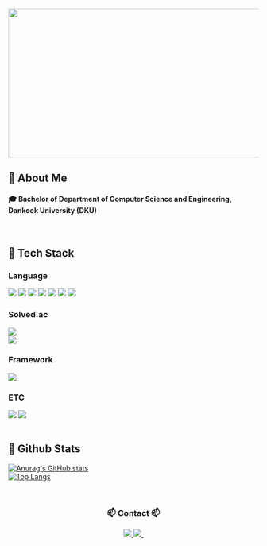 
  <!--Header>
  <img src="[https://capsule-render.vercel.app/api?type=wave&color=auto&height=300&section=header&text=capsule%20render&fontSize=90](https://capsule-render.vercel.app/api?type=blur&height=266&color=gradient&text=DongMin's%20GitHub&reversal=false&textBg=false&fontColor=778899&fontSize=40&fontAlign=66&animation=twinkling&descAlign=67&descAlignY=12)](https://capsule-render.vercel.app/api?type=blur&height=266&color=gradient&text=DongMin's%20GitHub&reversal=false&textBg=false&fontColor=778899&fontSize=40&fontAlign=66&animation=twinkling&descAlign=67&descAlignY=12)"/> -->
  
</div>

<div>

  <h3 align="center"><a href="https://www.gitanimals.org/en_US?utm_medium=image&utm_source=Duckcchun&utm_content=farm">
<img
  src="https://render.gitanimals.org/farms/Duckcchun"
  width="600"
  height="300"
/>
</a>
  <!--Body-->
  
  ## 👀 About Me

  #### :mortar_board: Bachelor of Department of Computer Science and Engineering, Dankook University (DKU)
  <br/>

  ## 🧱 Tech Stack
  ### Language
  <!--C-->
  <img src="https://img.shields.io/badge/c++-00599C?style=flat-square&logo=c%2B%2B&logoColor=white">
  <!--C++-->
  <img src="https://img.shields.io/badge/C-A8B9CC?style=flat-square&logo=C&logoColor=white"/>
  <!--Java-->
  <img src="https://img.shields.io/badge/java-007396?style=flat-square&logo=java&logoColor=white"> 
  <!--Python-->
  <img src="https://img.shields.io/badge/Python-3776AB?style=flat-square&logo=Python&logoColor=white"/>
  <!--Swift-->
  <img src="https://img.shields.io/badge/Swift-F05138?style=flat-square&logo=Swift&logoColor=white"/>
  <!--HTML5-->
  <img src="https://img.shields.io/badge/HTML5-E34F26?style=flat-square&logo=HTML5&logoColor=white"/>
   <!--JavaScript-->
  <img src="https://img.shields.io/badge/JavaScript-F7DF1E?style=flat-square&logo=JavaScript&logoColor=white"/>
  
  
  ### Solved.ac
  <!-- solved.ac 프로필 -->
  <img src="http://mazandi.herokuapp.com/api?handle=jibb21&theme=warm"/>
   <br/>
  <img src="http://mazassumnida.wtf/api/generate_badge?boj=jibb21"/>
 <br/>
 
  ### Framework
  <!--React-->
  <img src="https://img.shields.io/badge/React-61DAFB?style=flat-square&logo=React&logoColor=white&Color=white"/>
  <br/>
  
  ### ETC
  <!--Ubuntu-->
<img src="https://img.shields.io/badge/Ubuntu-E95420?style=flat-square&logo=Ubuntu&logoColor=white"/>  
<!--Slack-->
  <img src="https://img.shields.io/badge/Slack-4A154B?style=flat-square&logo=Slack&logoColor=white"/>
  <br/>
  <br/>
  
  ## 🤔 Github Stats
  [![Anurag's GitHub stats](https://github-readme-stats.vercel.app/api?username=Duckcchun)](https://github.com/anuraghazra/github-readme-stats)
  <br/>
  [![Top Langs](https://github-readme-stats.vercel.app/api/top-langs/?username=Duckcchun)](https://github.com/anuraghazra/github-readme-stats)
  
</div>
</div>

<br>

<h3 align="center">📫 Contact 📫</h3>
<div align="center">
  <a href="https://velog.io/@duckcchun">
    <img src="https://img.shields.io/badge/Velog-20C997?style=flat-square&logo=velog&logoColor=white"/>
  <a href="mailto:qasw1733@gmail.com">
   <img
      src="https://img.shields.io/badge/qasw1733@gmail.com-D14836?style=flat-square&logo=gmail&logoColor=white"/>&nbsp
  </a>
</div>

